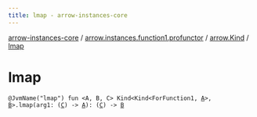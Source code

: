 ```yaml
---
title: lmap - arrow-instances-core
---
```


[arrow-instances-core](../../index.html) / [arrow.instances.function1.profunctor](../index.html) / [arrow.Kind](index.html) / [lmap](./lmap.html)

# lmap

`@JvmName("lmap") fun <A, B, C> Kind<Kind<ForFunction1, `[`A`](lmap.html#A)`>, `[`B`](lmap.html#B)`>.lmap(arg1: (`[`C`](lmap.html#C)`) -> `[`A`](lmap.html#A)`): (`[`C`](lmap.html#C)`) -> `[`B`](lmap.html#B)